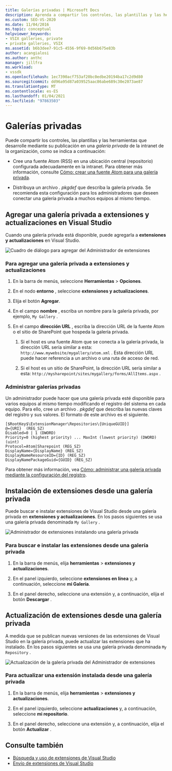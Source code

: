 ```yaml
---
title: Galerías privadas | Microsoft Docs
description: Aprenda a compartir los controles, las plantillas y las herramientas que desarrolle en el SDK de Visual Studio publicándolo en una galería privada.
ms.custom: SEO-VS-2020
ms.date: 11/04/2016
ms.topic: conceptual
helpviewer_keywords:
- VSIX galleries, private
- private galleries, VSIX
ms.assetid: b6b3dee7-91c5-4556-9f69-0d56b675e83b
author: acangialosi
ms.author: anthc
manager: jillfra
ms.workload:
- vssdk
ms.openlocfilehash: 1ec7390acf753af20bc0edbe20194ba17c2d9d80
ms.sourcegitcommit: dd96a95d87a039525aac86abe689c30e2073ae87
ms.translationtype: MT
ms.contentlocale: es-ES
ms.lasthandoff: 01/04/2021
ms.locfileid: "97863503"
---
```

# <a name="private-galleries"></a>Galerías privadas
Puede compartir los controles, las plantillas y las herramientas que desarrolle mediante su publicación en una *galería privada* de la intranet de la organización, como se indica a continuación:

- Cree una fuente Atom (RSS) en una ubicación central (repositorio) configurada adecuadamente en la intranet. Para obtener más información, consulte [Cómo: crear una fuente Atom para una galería privada](../extensibility/how-to-create-an-atom-feed-for-a-private-gallery.md).

- Distribuya un archivo *. pkgdef* que describa la galería privada. Se recomienda esta configuración para los administradores que deseen conectar una galería privada a muchos equipos al mismo tiempo.

## <a name="add-a-private-gallery-to-extensions-and-updates-in-visual-studio"></a>Agregar una galería privada a extensiones y actualizaciones en Visual Studio
 Cuando una galería privada está disponible, puede agregarla a **extensiones y actualizaciones** en Visual Studio.

 ![Cuadro de diálogo para agregar del Administrador de extensiones](../extensibility/media/em_adddialog.png "EM_AddDialog")

### <a name="to-add-a-private-gallery-to-extensions-and-updates"></a>Para agregar una galería privada a extensiones y actualizaciones

1. En la barra de menús, seleccione **Herramientas** > **Opciones**.

2. En el nodo **entorno** , seleccione **extensiones y actualizaciones**.

3. Elija el botón **Agregar**.

4. En el campo **nombre** , escriba un nombre para la galería privada, por ejemplo, `My Gallery` .

5. En el campo **dirección URL** , escriba la dirección URL de la fuente Atom o el sitio de SharePoint que hospeda la galería privada.

    1. Si el host es una fuente Atom que se conecta a la galería privada, la dirección URL sería similar a esta: `http://www.mywebsite/mygallery/atom.xml` .  Esta dirección URL puede hacer referencia a un archivo o una ruta de acceso de red.

    2. Si el host es un sitio de SharePoint, la dirección URL sería similar a esta: `http://mysharepoint/sites/mygallery/forms/AllItems.aspx` .

### <a name="manage-private-galleries"></a>Administrar galerías privadas
 Un administrador puede hacer que una galería privada esté disponible para varios equipos al mismo tiempo modificando el registro del sistema en cada equipo. Para ello, cree un archivo *. pkgdef* que describa las nuevas claves del registro y sus valores.  El formato de este archivo es el siguiente.

```
[$RootKey$\ExtensionManager\Repositories\{UniqueGUID}]
@={URI}  (REG_SZ)
Disabled=0 | 1 (DWORD)
Priority=0 (highest priority) ... MaxInt (lowest priority) (DWORD) (uint)
Protocol=Atom|Sharepoint (REG_SZ)
DisplayName={DisplayName} (REG_SZ)
DisplayNameResourceID={ID} (REG_SZ)
DisplayNamePackageGuid={GUID} (REG_SZ)

```

 Para obtener más información, vea [Cómo: administrar una galería privada mediante la configuración del registro](../extensibility/how-to-manage-a-private-gallery-by-using-registry-settings.md).

## <a name="install-extensions-from-a-private-gallery"></a>Instalación de extensiones desde una galería privada
 Puede buscar e instalar extensiones de Visual Studio desde una galería privada en **extensiones y actualizaciones**. En los pasos siguientes se usa una galería privada denominada `My Gallery` .

 ![Administrador de extensiones instalando una galería privada](../extensibility/media/em_.png "EM_")

### <a name="to-search-for-and-install-extensions-from-a-private-gallery"></a>Para buscar e instalar las extensiones desde una galería privada

1. En la barra de menús, elija **herramientas**  >  **extensiones y actualizaciones**.

2. En el panel izquierdo, seleccione **extensiones en línea** y, a continuación, seleccione **mi Galería**.

3. En el panel derecho, seleccione una extensión y, a continuación, elija el botón **Descargar** .

## <a name="update-extensions-from-a-private-gallery"></a>Actualización de extensiones desde una galería privada
 A medida que se publican nuevas versiones de las extensiones de Visual Studio en la galería privada, puede actualizar las extensiones que ha instalado. En los pasos siguientes se usa una galería privada denominada `My Repository` .

 ![Actualización de la galería privada del Administrador de extensiones](../extensibility/media/em_update.png "EM_Update")

### <a name="to-update-an-installed-extension-from-a-private-gallery"></a>Para actualizar una extensión instalada desde una galería privada

1. En la barra de menús, elija **herramientas**  >  **extensiones y actualizaciones**.

2. En el panel izquierdo, seleccione **actualizaciones** y, a continuación, seleccione **mi repositorio**.

3. En el panel derecho, seleccione una extensión y, a continuación, elija el botón **Actualizar** .

## <a name="see-also"></a>Consulte también
- [Búsqueda y uso de extensiones de Visual Studio](../ide/finding-and-using-visual-studio-extensions.md)
- [Envío de extensiones de Visual Studio](../extensibility/shipping-visual-studio-extensions.md)

